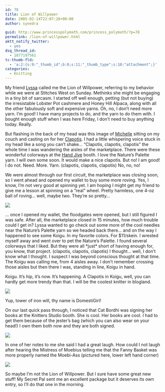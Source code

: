 ```yaml
---
id: 78
title: Lion of Willpower
date: 2005-02-14T22:07:28+00:00
author: synedra

guid: http://www.princesspolymath.com/princess_polymath/?p=78
permalink: /lion-of-willpower.html
aktt_notify_twitter:
  - yes
dsq_thread_id:
  - 1877197561
tc-thumb-fld:
  - 'a:2:{s:9:"_thumb_id";b:0;s:11:"_thumb_type";s:10:"attachment";}'
categories:
  - Knitting
---
```

My friend [Lyssa](http://recklesscraft.blogspot.com) called me the Lion of Willpower, referring to my behavior while we were at Stitches West on Sunday. Methinks she might be engaging in a tiny bit of sarcasm. I started off well enough, petting (but not buying) the irresistable Lobster Pot cashmere and Honey Hill Alpaca, along with all the other fabulously soft and expensive yarns. Oh, no, I don&#8217;t need more yarn. I&#8217;m good! I have many projects to do, and the yarn to do them with. I bought enough stuff when I was here Friday, I don&#8217;t need to buy anything today. Really.
  
But flashing in the back of my head was this image of [Michelle](http://fickleknitterfiend.blogspot.com) sitting on my couch and casting on for her [Clapotis](http://fickleknitterfiend.blogspot.com/2005/02/it-had-to-be-ewe.html). I had a little whispering voice stuck in my head like a song you can&#8217;t shake&#8230; &#8220;Clapotis, clapotis, clapotis&#8221; the whole time I was wandering the aisles of the marketplace. There were these wonderful colorways at the [Hand Jive](http://www.handjiveknits.com/index.html) booth. I love the Nature&#8217;s Palette yarn. I will own some soon. It would make a nice clapotis. But no! I am good! I do not. Need. More. Yarn. (clapotis, clapotis, clapotis) No, no, no!
  
We were almost through our first circuit, the marketplace was closing soon, so I went ahead and opened my wallet to buy some more roving. Yes, I know, I&#8217;m not very good at spinning yet. I am hoping I might get my friend to give me a lesson at spinning on a &#8220;real&#8221; wheel. Pretty harmless, one 4-oz ball of roving&#8230; well, maybe two. They&#8217;re so pretty&#8230;
  
![](http://www.perlgoddess.com/blog/images/tencel_roving.jpg.jpg)
  
&#8230; once I opened my wallet, the floodgates were opened, but I still figured I was safe. After all, the marketplace closed in 15 minutes, how much trouble could I get in? Lyssa wanted to go check out some more of the cool needles near the Nature&#8217;s Palette yarn so we headed back there&#8230; and on the way I happened to see some Koigu. In my favorite colors. For $11/skein. I wrested myself away and went over to pet the Nature&#8217;s Palette. I found several colorways that I liked. But they were all \*just\* short of having enough for, you know, that project. (clapotis, clapotis, clapotis) I thought&#8230; well, I don&#8217;t know what I thought. I suspect I was beyond conscious thought at that time. The Koigu was calling me, from 4 aisles away. I don&#8217;t remember crossing those aisles but then there I was, standing in line, Koigu in hand.
  
Koigu. It&#8217;s hip, it&#8217;s now. It&#8217;s happening. A Clapotis in Koigu, well, you can hardly get more trendy than that. I will be the coolest knitter in blogland.
  
![](http://www.perlgoddess.com/blog/images/koigu.jpg)
  
Yup, tower of iron will, thy name is DomestiGirl!
  
On our last quick pass through, I noticed that Cat Bordhi was signing her books at the Knitters Studio booth. She is cool. Her books are cool. I had to get them because of the jester&#8217;s bag (which you can also wear on your head!) I own them both now and they are both signed.
  
![](http://www.perlgoddess.com/blog/images/books.jpg)
  
In one of her notes to me she said I had a great laugh. How could I not laugh after hearing the Mistress of Moebius telling me that the Fanny Basket was more properly named the Moebi-Ass (pictured here, lower left hand corner)
  
![](http://www.perlgoddess.com/blog/images/2nd.jpg)
  
So maybe I&#8217;m not the Lion of Willpower. But I sure have some great new stuff! My Secret Pal sent me an excellent package but it deserves its own entry, so I&#8217;ll do that one in the morning.
